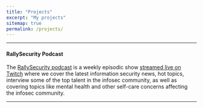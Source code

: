 ```yaml
---
title: "Projects"
excerpt: "My projects"
sitemap: true
permalink: /projects/
---
```


------

#### RallySecurity Podcast

The [RallySecurity podcast](https://rallysecurity.com) is a weekly episodic show [streamed live on Twitch](https://twitch.tv/rallysecurity) where we cover the latest information security news, hot topics, interview some of the top talent in the infosec community, as well as covering topics like mental health and other self-care concerns affecting the infosec community.

------